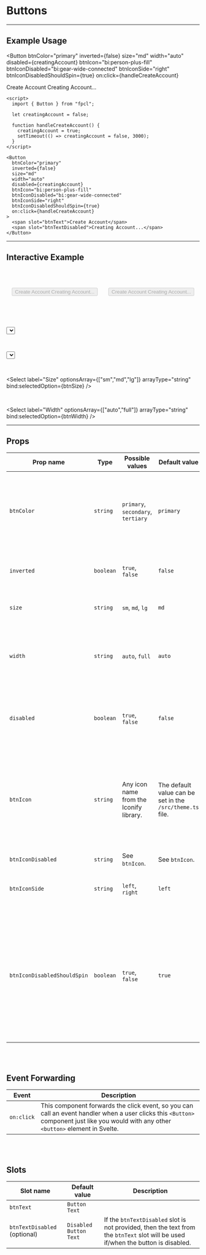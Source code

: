 <script lang="ts">
  import { Button, Select } from "/src/lib";

  let creatingAccount = false;
  let btnColors = ["primary", "secondary", "tertiary"];
  let selectedBtnColor = "primary";
  let isInverted = false;
  let btnSize = "md";
  let btnWidth = "auto";

  function handleCreateAccount() {
    creatingAccount = true;
    setTimeout(() => creatingAccount = false, 3000);
  }
</script>


# Buttons

---

## Example Usage

<Button
  btnColor="primary"
  inverted={false}
  size="md"
  width="auto"
  disabled={creatingAccount}
  btnIcon="bi:person-plus-fill"
  btnIconDisabled="bi:gear-wide-connected"
  btnIconSide="right"
  btnIconDisabledShouldSpin={true}
  on:click={handleCreateAccount}
>
  <span slot="btnText">Create Account</span>
  <span slot="btnTextDisabled">Creating Account...</span>
</Button>

```svelte
<script>
  import { Button } from "fpcl";

  let creatingAccount = false;

  function handleCreateAccount() {
    creatingAccount = true;
    setTimeout(() => creatingAccount = false, 3000);
  }
</script>

<Button
  btnColor="primary"
  inverted={false}
  size="md"
  width="auto"
  disabled={creatingAccount}
  btnIcon="bi:person-plus-fill"
  btnIconDisabled="bi:gear-wide-connected"
  btnIconSide="right"
  btnIconDisabledShouldSpin={true}
  on:click={handleCreateAccount}
>
  <span slot="btnText">Create Account</span>
  <span slot="btnTextDisabled">Creating Account...</span>
</Button>
```

---

## Interactive Example

<div class="interactive">
  <div class="light-bg">
    <Button
      btnColor={selectedBtnColor}
      inverted={isInverted}
      size={btnSize}
      width={btnWidth}
      disabled={creatingAccount}
      btnIcon="bi:person-plus-fill"
      btnIconDisabled="bi:gear-wide-connected"
      btnIconSide="right"
      btnIconDisabledShouldSpin={true}
      on:click={handleCreateAccount}
    >
      <span slot="btnText">Create Account</span>
      <span slot="btnTextDisabled">Creating Account...</span>
    </Button>
  </div>

  <div class="dark-bg">
    <Button
      btnColor={selectedBtnColor}
      inverted={isInverted}
      size={btnSize}
      width={btnWidth}
      disabled={creatingAccount}
      btnIcon="bi:person-plus-fill"
      btnIconDisabled="bi:gear-wide-connected"
      btnIconSide="right"
      btnIconDisabledShouldSpin={true}
      on:click={handleCreateAccount}
    >
      <span slot="btnText">Create Account</span>
      <span slot="btnTextDisabled">Creating Account...</span>
    </Button>
  </div>
</div>

<br>

<Select
  label="Button color (primary = purple; secondary = dark gray; tertiary = white)"
  optionsArray={btnColors}
  arrayType="string"
  bind:selectedOption={selectedBtnColor}
/>

<br>

<Select
  label="Inverted"
  optionsArray={[false,true]}
  arrayType="boolean"
  bind:selectedOption={isInverted}
/>

<br>

<Select
  label="Size"
  optionsArray={["sm","md","lg"]}
  arrayType="string"
  bind:selectedOption={btnSize}
/>

<br>

<Select
  label="Width"
  optionsArray={["auto","full"]}
  arrayType="string"
  bind:selectedOption={btnWidth}
/>

---

## Props
| Prop name | Type | Possible values | Default value | Description |
| --------- | ---- | --------------- | ------------- | ----------- |
| `btnColor` | `string` | `primary`, `secondary`, `tertiary` | `primary` | The main button color. For regular buttons, this is the background color. For inverted buttons this is the border and text color. |
| `inverted` | `boolean` | `true`, `false` | `false` | Invert the background color and text color of the button. |
| `size` | `string` | `sm`, `md`, `lg` | `md` | Alter the padding and font size of the button. |
| `width` | `string` | `auto`, `full` | `auto` | `auto` will be wide enough to fit the contents of the button. `full` will fill the width of the button's parent element. |
| `disabled` | `boolean` | `true`, `false` | `false` | This will disable the button and display the `btnTextDisabled` text and the `btnIconDisabled` (if it has been set). |
| `btnIcon` | `string` | Any icon name from the Iconify library. | The default value can be set in the `/src/theme.ts` file. | See the README file for instructions on how to set the default value. There is a link on the home page. <br><br> You can pass an empty string to remove the button icon. |
| `btnIconDisabled` | `string` | See `btnIcon`. | See `btnIcon`. | See `btnIcon`. |
| `btnIconSide` | `string` | `left`, `right` | `left` | This sets the icon to either the left or right side of the button. |
| `btnIconDisabledShouldSpin` | `boolean` | `true`, `false` | `true` | A value of `true` will cause the icon on a disabled button to spin which would provide user feedback for loading states (e.g. saving data, loading page content). A value of `false` will prevent the icon on a disabled button from spinning. |

<br><br>

## Event Forwarding
| Event | Description |
| ----- | ----------- |
| `on:click` | This component forwards the click event, so you can call an event handler when a user clicks this `<Button>` component just like you would with any other `<button>` element in Svelte. |

<br><br>

## Slots
| Slot name | Default value | Description |
| --------- | ------------- | ----------- |
| `btnText` |	`Button Text` | |
| `btnTextDisabled` (optional) | `Disabled Button Text` | If the `btnTextDisabled` slot is not provided, then the text from the `btnText` slot will be used if/when the button is disabled. |


<style>
  .interactive {
    display: flex;

    & .light-bg, & .dark-bg {
      flex: 1;
      height: 100px;
      display: flex;
      justify-content: center;
      align-items: center;
      padding: 10px;
    }

    & .light-bg {
      background-color: var(--fpcl-very-light-gray);
      border-radius: var(--fpcl-global-radius) 0 0 var(--fpcl-global-radius);
    }

    & .dark-bg {
      background-color: var(--fpcl-black);
      border-radius: 0 var(--fpcl-global-radius) var(--fpcl-global-radius) 0;
    }
  }
</style>
